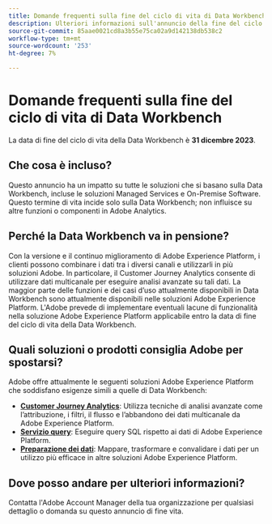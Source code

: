 ```yaml
---
title: Domande frequenti sulla fine del ciclo di vita di Data Workbench
description: Ulteriori informazioni sull'annuncio della fine del ciclo di vita della Data Workbench.
source-git-commit: 85aae0021cd8a3b55e75ca02a9d142138db538c2
workflow-type: tm+mt
source-wordcount: '253'
ht-degree: 7%

---
```



# Domande frequenti sulla fine del ciclo di vita di Data Workbench

La data di fine del ciclo di vita della Data Workbench è **31 dicembre 2023**.

## Che cosa è incluso?

Questo annuncio ha un impatto su tutte le soluzioni che si basano sulla Data Workbench, incluse le soluzioni Managed Services e On-Premise Software. Questo termine di vita incide solo sulla Data Workbench; non influisce su altre funzioni o componenti in Adobe Analytics.

## Perché la Data Workbench va in pensione?

Con la versione e il continuo miglioramento di Adobe Experience Platform, i clienti possono combinare i dati tra i diversi canali e utilizzarli in più soluzioni Adobe. In particolare, il Customer Journey Analytics consente di utilizzare dati multicanale per eseguire analisi avanzate su tali dati. La maggior parte delle funzioni e dei casi d’uso attualmente disponibili in Data Workbench sono attualmente disponibili nelle soluzioni Adobe Experience Platform. L&#39;Adobe prevede di implementare eventuali lacune di funzionalità nella soluzione Adobe Experience Platform applicabile entro la data di fine del ciclo di vita della Data Workbench.

## Quali soluzioni o prodotti consiglia Adobe per spostarsi?

Adobe offre attualmente le seguenti soluzioni Adobe Experience Platform che soddisfano esigenze simili a quelle di Data Workbench:

* [**Customer Journey Analytics**](https://experienceleague.adobe.com/docs/analytics-platform/using/cja-landing.html?lang=it): Utilizza tecniche di analisi avanzate come l’attribuzione, i filtri, il flusso e l’abbandono dei dati multicanale da Adobe Experience Platform.
* [**Servizio query**](https://experienceleague.adobe.com/docs/experience-platform/query/home.html?lang=it): Eseguire query SQL rispetto ai dati di Adobe Experience Platform.
* [**Preparazione dei dati**](https://experienceleague.adobe.com/docs/experience-platform/data-prep/home.html?lang=it): Mappare, trasformare e convalidare i dati per un utilizzo più efficace in altre soluzioni Adobe Experience Platform.

## Dove posso andare per ulteriori informazioni?

Contatta l&#39;Adobe Account Manager della tua organizzazione per qualsiasi dettaglio o domanda su questo annuncio di fine vita.
